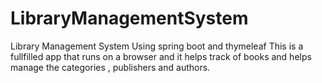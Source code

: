 # LibraryManagementSystem
Library Management System Using spring boot and thymeleaf
This is a fullfilled app that runs on a browser and it helps track of books and helps manage the categories , publishers and authors.
